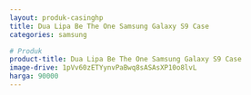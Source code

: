 ```yaml
---
layout: produk-casinghp
title: Dua Lipa Be The One Samsung Galaxy S9 Case
categories: samsung

# Produk
product-title: Dua Lipa Be The One Samsung Galaxy S9 Case
image-drive: 1pVv60zETYynvPaBwq8sASAsXP10o8lvL
harga: 90000
---
```

